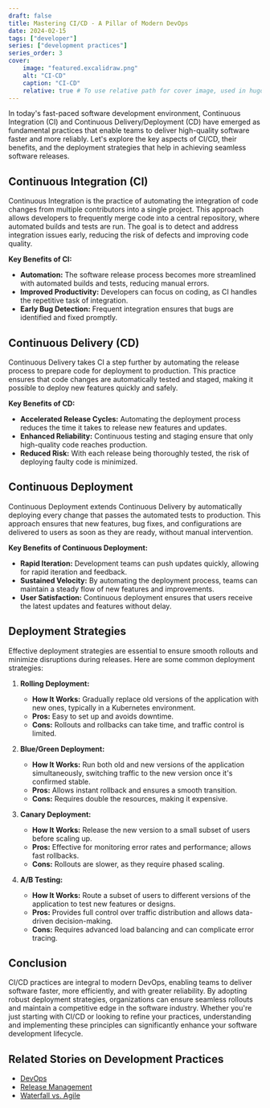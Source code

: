```yaml
---
draft: false
title: Mastering CI/CD - A Pillar of Modern DevOps
date: 2024-02-15
tags: ["developer"]
series: ["development practices"]
series_order: 3
cover:
    image: "featured.excalidraw.png"
    alt: "CI-CD"
    caption: "CI-CD"
    relative: true # To use relative path for cover image, used in hugo Page-bundles
---
```

In today's fast-paced software development environment, Continuous Integration (CI) and Continuous Delivery/Deployment (CD) have emerged as fundamental practices that enable teams to deliver high-quality software faster and more reliably. Let's explore the key aspects of CI/CD, their benefits, and the deployment strategies that help in achieving seamless software releases.

## Continuous Integration (CI)

Continuous Integration is the practice of automating the integration of code changes from multiple contributors into a single project. This approach allows developers to frequently merge code into a central repository, where automated builds and tests are run. The goal is to detect and address integration issues early, reducing the risk of defects and improving code quality.

**Key Benefits of CI:**

- **Automation:** The software release process becomes more streamlined with automated builds and tests, reducing manual errors.
- **Improved Productivity:** Developers can focus on coding, as CI handles the repetitive task of integration.
- **Early Bug Detection:** Frequent integration ensures that bugs are identified and fixed promptly.

## Continuous Delivery (CD)

Continuous Delivery takes CI a step further by automating the release process to prepare code for deployment to production. This practice ensures that code changes are automatically tested and staged, making it possible to deploy new features quickly and safely.

**Key Benefits of CD:**

- **Accelerated Release Cycles:** Automating the deployment process reduces the time it takes to release new features and updates.
- **Enhanced Reliability:** Continuous testing and staging ensure that only high-quality code reaches production.
- **Reduced Risk:** With each release being thoroughly tested, the risk of deploying faulty code is minimized.

## Continuous Deployment

Continuous Deployment extends Continuous Delivery by automatically deploying every change that passes the automated tests to production. This approach ensures that new features, bug fixes, and configurations are delivered to users as soon as they are ready, without manual intervention.

**Key Benefits of Continuous Deployment:**

- **Rapid Iteration:** Development teams can push updates quickly, allowing for rapid iteration and feedback.
- **Sustained Velocity:** By automating the deployment process, teams can maintain a steady flow of new features and improvements.
- **User Satisfaction:** Continuous deployment ensures that users receive the latest updates and features without delay.

## Deployment Strategies

Effective deployment strategies are essential to ensure smooth rollouts and minimize disruptions during releases. Here are some common deployment strategies:

1. **Rolling Deployment:**

   - **How It Works:** Gradually replace old versions of the application with new ones, typically in a Kubernetes environment.
   - **Pros:** Easy to set up and avoids downtime.
   - **Cons:** Rollouts and rollbacks can take time, and traffic control is limited.
2. **Blue/Green Deployment:**

   - **How It Works:** Run both old and new versions of the application simultaneously, switching traffic to the new version once it's confirmed stable.
   - **Pros:** Allows instant rollback and ensures a smooth transition.
   - **Cons:** Requires double the resources, making it expensive.
3. **Canary Deployment:**

   - **How It Works:** Release the new version to a small subset of users before scaling up.
   - **Pros:** Effective for monitoring error rates and performance; allows fast rollbacks.
   - **Cons:** Rollouts are slower, as they require phased scaling.
4. **A/B Testing:**

   - **How It Works:** Route a subset of users to different versions of the application to test new features or designs.
   - **Pros:** Provides full control over traffic distribution and allows data-driven decision-making.
   - **Cons:** Requires advanced load balancing and can complicate error tracing.

## Conclusion

CI/CD practices are integral to modern DevOps, enabling teams to deliver software faster, more efficiently, and with greater reliability. By adopting robust deployment strategies, organizations can ensure seamless rollouts and maintain a competitive edge in the software industry. Whether you're just starting with CI/CD or looking to refine your practices, understanding and implementing these principles can significantly enhance your software development lifecycle.

## Related Stories on Development Practices

- [DevOps](../dev-practice_devops/index.md)
- [Release Management](../dev-practice_release-management/index.md)
- [Waterfall vs. Agile](../dev-practice_waterfall-vs-agile/index.md)
